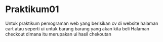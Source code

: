 # Praktikum01
Untuk praktikum pemograman web yang berisikan 
cv di website
halaman cart atau seperti ui untuk barang barang yang akan kita beli 
Halaman checkout dimana itu merupakan ui hasil chekoutan 
